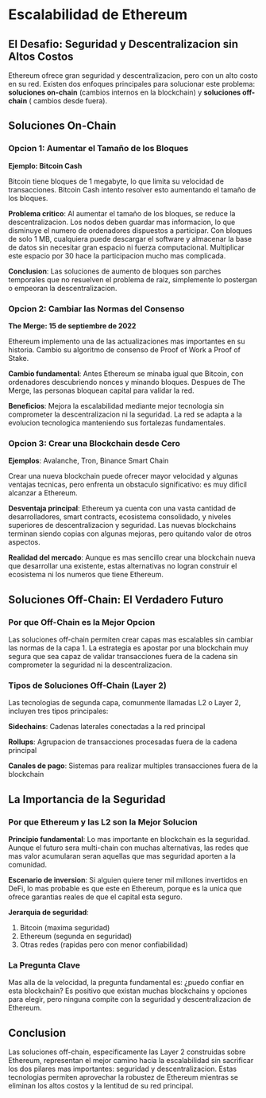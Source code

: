 # Escalabilidad de Ethereum

## El Desafio: Seguridad y Descentralizacion sin Altos Costos

Ethereum ofrece gran seguridad y descentralizacion, pero con un alto costo en su red. Existen dos enfoques principales
para solucionar este problema: **soluciones on-chain** (cambios internos en la blockchain) y **soluciones off-chain** (
cambios desde fuera).

## Soluciones On-Chain

### Opcion 1: Aumentar el Tamaño de los Bloques

**Ejemplo: Bitcoin Cash**

Bitcoin tiene bloques de 1 megabyte, lo que limita su velocidad de transacciones. Bitcoin Cash intento resolver esto
aumentando el tamaño de los bloques.

**Problema critico**: Al aumentar el tamaño de los bloques, se reduce la descentralizacion. Los nodos deben guardar mas
informacion, lo que disminuye el numero de ordenadores dispuestos a participar. Con bloques de solo 1 MB, cualquiera
puede descargar el software y almacenar la base de datos sin necesitar gran espacio ni fuerza computacional. Multiplicar
este espacio por 30 hace la participacion mucho mas complicada.

**Conclusion**: Las soluciones de aumento de bloques son parches temporales que no resuelven el problema de raiz,
simplemente lo postergan o empeoran la descentralizacion.

### Opcion 2: Cambiar las Normas del Consenso

**The Merge: 15 de septiembre de 2022**

Ethereum implemento una de las actualizaciones mas importantes en su historia. Cambio su algoritmo de consenso de Proof
of Work a Proof of Stake.

**Cambio fundamental**: Antes Ethereum se minaba igual que Bitcoin, con ordenadores descubriendo nonces y minando
bloques. Despues de The Merge, las personas bloquean capital para validar la red.

**Beneficios**: Mejora la escalabilidad mediante mejor tecnologia sin comprometer la descentralizacion ni la seguridad.
La red se adapta a la evolucion tecnologica manteniendo sus fortalezas fundamentales.

### Opcion 3: Crear una Blockchain desde Cero

**Ejemplos**: Avalanche, Tron, Binance Smart Chain

Crear una nueva blockchain puede ofrecer mayor velocidad y algunas ventajas tecnicas, pero enfrenta un obstaculo
significativo: es muy dificil alcanzar a Ethereum.

**Desventaja principal**: Ethereum ya cuenta con una vasta cantidad de desarrolladores, smart contracts, ecosistema
consolidado, y niveles superiores de descentralizacion y seguridad. Las nuevas blockchains terminan siendo copias con
algunas mejoras, pero quitando valor de otros aspectos.

**Realidad del mercado**: Aunque es mas sencillo crear una blockchain nueva que desarrollar una existente, estas
alternativas no logran construir el ecosistema ni los numeros que tiene Ethereum.

## Soluciones Off-Chain: El Verdadero Futuro

### Por que Off-Chain es la Mejor Opcion

Las soluciones off-chain permiten crear capas mas escalables sin cambiar las normas de la capa 1. La estrategia es
apostar por una blockchain muy segura que sea capaz de validar transacciones fuera de la cadena sin comprometer la
seguridad ni la descentralizacion.

### Tipos de Soluciones Off-Chain (Layer 2)

Las tecnologias de segunda capa, comunmente llamadas L2 o Layer 2, incluyen tres tipos principales:

**Sidechains**: Cadenas laterales conectadas a la red principal

**Rollups**: Agrupacion de transacciones procesadas fuera de la cadena principal

**Canales de pago**: Sistemas para realizar multiples transacciones fuera de la blockchain

## La Importancia de la Seguridad

### Por que Ethereum y las L2 son la Mejor Solucion

**Principio fundamental**: Lo mas importante en blockchain es la seguridad. Aunque el futuro sera multi-chain con muchas
alternativas, las redes que mas valor acumularan seran aquellas que mas seguridad aporten a la comunidad.

**Escenario de inversion**: Si alguien quiere tener mil millones invertidos en DeFi, lo mas probable es que este en
Ethereum, porque es la unica que ofrece garantias reales de que el capital esta seguro.

**Jerarquia de seguridad**:

1. Bitcoin (maxima seguridad)
2. Ethereum (segunda en seguridad)
3. Otras redes (rapidas pero con menor confiabilidad)

### La Pregunta Clave

Mas alla de la velocidad, la pregunta fundamental es: ¿puedo confiar en esta blockchain? Es positivo que existan muchas
blockchains y opciones para elegir, pero ninguna compite con la seguridad y descentralizacion de Ethereum.

## Conclusion

Las soluciones off-chain, especificamente las Layer 2 construidas sobre Ethereum, representan el mejor camino hacia la
escalabilidad sin sacrificar los dos pilares mas importantes: seguridad y descentralizacion. Estas tecnologias permiten
aprovechar la robustez de Ethereum mientras se eliminan los altos costos y la lentitud de su red principal.